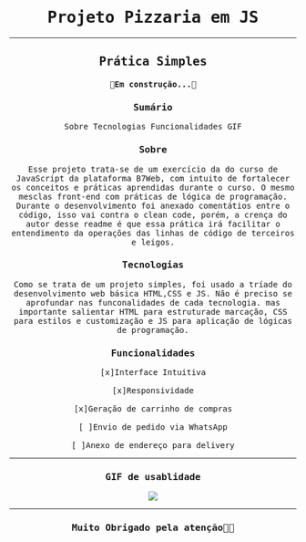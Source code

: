 <!DOCTYPE html>
<html>
<head>
    <meta charset="utf-8" />
    <title>Exercício JavaScript</title>
    <meta name="viewport" content="width=device-width, initial-scale=1.0">
</head>
<style>
*{
    font-family: monospace;
}
a{
    text-decoration: none;
}
.centralizar{
    align:center;
}

</style>
<h1 align="center">Projeto Pizzaria em JS </h1>
<hr>
<h2 align="center">Prática Simples</h2>


<h4 align="center">🚧Em construção...🚧</h4>


<div align="center">
<h3>Sumário</h3>
<a href="#sobre">Sobre</a>
<a href="#tecnologias">Tecnologias</a>
<a href="#funcionalidades">Funcionalidades</a>
<a href="#gif">GIF</a>
</div>



<h3 align="center" id="sobre">Sobre</h3>
<p align="center">
Esse projeto trata-se de um exercício da do curso de JavaScript da plataforma B7Web,
com intuito de fortalecer os conceitos e práticas aprendidas durante o curso. O mesmo mesclas 
front-end com práticas de lógica de programação.
Durante o desenvolvimento foi anexado comentátios entre o código, isso vai contra o clean code, porém, a crença do autor desse readme é que essa prática irá facilitar o entendimento da operações das linhas de código de terceiros e leigos.
</p>
<h3 align="center" id="tecnologias">Tecnologias</h3>
<p align="center">
Como se trata de um projeto simples, foi usado a tríade do desenvolvimento web básica HTML,CSS e JS. Não é preciso se aprofundar nas funconalidades de cada tecnologia. mas importante salientar HTML para estruturade marcação, CSS para estilos e customização e JS para aplicação de lógicas de programação.
</p>
<h3 align="center" id="funcionalidades">Funcionalidades</h3>
<p align="center">
[x]Interface Intuitiva
<br>
<br>
[x]Responsividade
<br>
<br>
[x]Geração de carrinho de compras
<br>
<br>
[ ]Envio de pedido via WhatsApp
<br>
<br>
[ ]Anexo de endereço para delivery
</p>
<hr>

<h3 align="center" id="gif">GIF de usablidade</h3>
<div align="center">
<img  src="images/gif/comprandoPizza.gif"></img>
</div>
<hr>

<h3 align="center">Muito Obrigado pela atenção🤝🏼</h3>
